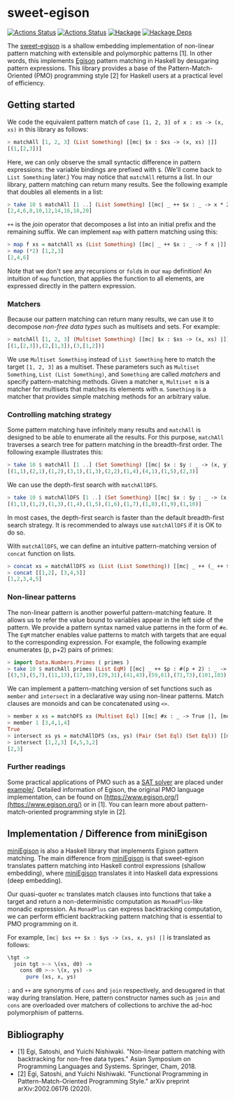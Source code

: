 # sweet-egison

[![Actions Status](https://github.com/egison/sweet-egison/workflows/latest/badge.svg)](https://github.com/egison/sweet-egison/actions?workflow=latest)
[![Actions Status](https://github.com/egison/sweet-egison/workflows/release/badge.svg)](https://github.com/egison/sweet-egison/actions?workflow=release)
[![Hackage](https://img.shields.io/hackage/v/sweet-egison.svg)](https://hackage.haskell.org/package/sweet-egison)
[![Hackage Deps](https://img.shields.io/hackage-deps/v/sweet-egison.svg)](http://packdeps.haskellers.com/reverse/sweet-egison)

The [sweet-egison](https://hackage.haskell.org/package/sweet-egison) is a shallow embedding implementation of non-linear pattern matching with extensible and polymorphic patterns [1]. In other words, this implements [Egison](https:///www.egison.org) pattern matching in Haskell by desugaring pattern expressions. This library provides a base of the Pattern-Match-Oriented (PMO) programming style [2] for Haskell users at a practical level of efficiency.

## Getting started

We code the equivalent pattern match of `case [1, 2, 3] of x : xs -> (x, xs)` in this library as follows:

```haskell
> matchAll [1, 2, 3] (List Something) [[mc| $x : $xs -> (x, xs) |]]
[(1,[2,3])]
```

Here, we can only observe the small syntactic difference in pattern expressions: the variable bindings are prefixed with `$`. (We'll come back to `List Something` later.)
You may notice that `matchAll` returns a list. In our library, pattern matching can return many results. See the following example that doubles all elements in a list:

```haskell
> take 10 $ matchAll [1 ..] (List Something) [[mc| _ ++ $x : _ -> x * 2 |]]
[2,4,6,8,10,12,14,16,18,20]
```

`++` is the *join* operator that decomposes a list into an initial prefix and the remaining suffix. We can implement `map` with pattern matching using this:

```haskell
> map f xs = matchAll xs (List Something) [[mc| _ ++ $x : _ -> f x |]]
> map (*2) [1,2,3]
[2,4,6]
```

Note that we don't see any recursions or `fold`s in our `map` definition! An intuition of `map` function, that applies the function to all elements, are expressed directly in the pattern expression.

### Matchers

Because our pattern matching can return many results, we can use it to decompose *non-free data types* such as multisets and sets. For example:

```haskell
> matchAll [1, 2, 3] (Multiset Something) [[mc| $x : $xs -> (x, xs) |]]
[(1,[2,3]),(2,[1,3]),(3,[1,2])]
```

We use `Multiset Something` instead of `List Something` here to match the target `[1, 2, 3]` as a multiset. These parameters such as `Multiset Something`, `List (List Something)`, and `Something` are called *matchers* and specify pattern-matching methods. Given a matcher `m`, `Multiset m` is a matcher for multisets that matches its elements with `m`. `Something` is a matcher that provides simple matching methods for an arbitrary value.

### Controlling matching strategy

Some pattern matching have infinitely many results and `matchAll` is designed to be able to enumerate all the results. For this purpose, `matchAll` traverses a search tree for pattern matching in the breadth-first order. The following example illustrates this:

```haskell
> take 10 $ matchAll [1 ..] (Set Something) [[mc| $x : $y : _ -> (x, y) |]]
[(1,1),(2,1),(1,2),(3,1),(1,3),(2,2),(1,4),(4,1),(1,5),(2,3)]
```

We can use the depth-first search with `matchAllDFS`.

```haskell
> take 10 $ matchAllDFS [1 ..] (Set Something) [[mc| $x : $y : _ -> (x, y) |]]
[(1,1),(1,2),(1,3),(1,4),(1,5),(1,6),(1,7),(1,8),(1,9),(1,10)]
```

In most cases, the depth-first search is faster than the default breadth-first search strategy. It is recommended to always use `matchAllDFS` if it is OK to do so.

With `matchAllDFS`, we can define an intuitive pattern-matching version of `concat` function on lists.

```haskell
> concat xs = matchAllDFS xs (List (List Something)) [[mc| _ ++ (_ ++ $x : _) : _ -> x |]]
> concat [[1,2], [3,4,5]]
[1,2,3,4,5]
```

### Non-linear patterns

The non-linear pattern is another powerful pattern-matching feature. It allows us to refer the value bound to variables appear in the left side of the pattern. We provide a pattern syntax named value patterns in the form of `#e`. The `EqM` matcher enables value patterns to match with targets that are equal to the corresponding expression. For example, the following example enumerates (p, p+2) pairs of primes:

```haskell
> import Data.Numbers.Primes ( primes )
> take 10 $ matchAll primes (List EqM) [[mc| _ ++ $p : #(p + 2) : _ -> (p, p+2) |]]
[(3,5),(5,7),(11,13),(17,19),(29,31),(41,43),(59,61),(71,73),(101,103),(107,109)]
```

We can implement a pattern-matching version of set functions such as `member` and `intersect` in a declarative way using non-linear patterns. Match clauses are monoids and can be concatenated using `<>`.

```haskell
> member x xs = matchDFS xs (Multiset Eql) [[mc| #x : _ -> True |], [mc| _ -> False |]]
> member 1 [3,4,1,4]
True
> intersect xs ys = matchAllDFS (xs, ys) (Pair (Set Eql) (Set Eql)) [[mc| ($x : _, #x : _) -> x |]]
> intersect [1,2,3] [4,5,3,2]
[2,3]
```

### Further readings

Some practical applications of PMO such as a [SAT solver](https://github.com/egison/sweet-egison/blob/master/example/cdcl.hs) are placed under [example/](https://github.com/egison/sweet-egison/blob/master/example/). Detailed information of Egison, the original PMO language implementation, can be found on [https://www.egison.org/](https://www.egison.org/) or in [1]. You can learn more about pattern-match-oriented programming style in [2].

## Implementation / Difference from miniEgison

[miniEgison](https://github.com/egison/egison-haskell) is also a Haskell library that implements Egison pattern matching. The main difference from [miniEgison](https://github.com/egison/egison-haskell) is that sweet-egison translates pattern matching into Haskell control expressions (shallow embedding), where [miniEgison](https://github.com/egison/egison-haskell) translates it into Haskell data expressions (deep embedding).

Our quasi-quoter `mc` translates match clauses into functions that take a target and return a non-deterministic computation as `MonadPlus`-like monadic expression. As `MonadPlus` can express backtracking computation, we can perform efficient backtracking pattern matching that is essential to PMO programming on it.

For example, `[mc| $xs ++ $x : $ys -> (xs, x, ys) |]` is translated as follows:

```haskell
\tgt ->
  join tgt >-> \(xs, d0) ->
    cons d0 >-> \(x, ys) ->
      pure (xs, x, ys)
```

`:` and `++` are synonyms of `cons` and `join` respectively, and desugared in that way during translation. Here, pattern constructor names such as `join` and `cons` are overloaded over matchers of collections to archive the ad-hoc polymorphism of patterns.

## Bibliography

- [1] Egi, Satoshi, and Yuichi Nishiwaki. "Non-linear pattern matching with backtracking for non-free data types." Asian Symposium on Programming Languages and Systems. Springer, Cham, 2018.
- [2] Egi, Satoshi, and Yuichi Nishiwaki. "Functional Programming in Pattern-Match-Oriented Programming Style." arXiv preprint arXiv:2002.06176 (2020).
